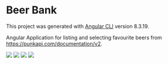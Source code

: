 # Beer Bank

This project was generated with [Angular CLI](https://github.com/angular/angular-cli) version 8.3.19.

Angular Application for listing and selecting favourite beers from https://punkapi.com/documentation/v2.

<img src="https://i.imgur.com/4NztRmC.png">

<img src="https://i.imgur.com/ruXRY5S.png">

<img src="https://i.imgur.com/aGGBRk2.png">

<img src="https://i.imgur.com/E5FzhVy.png">
